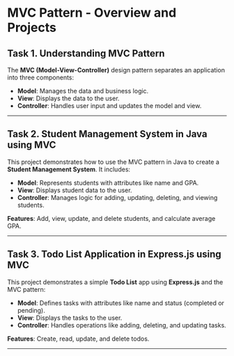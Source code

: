 # MVC Pattern - Overview and Projects

## Task 1. Understanding MVC Pattern

The **MVC (Model-View-Controller)** design pattern separates an application into three components:
- **Model**: Manages the data and business logic.
- **View**: Displays the data to the user.
- **Controller**: Handles user input and updates the model and view.

---

## Task 2. Student Management System in Java using MVC

This project demonstrates how to use the MVC pattern in Java to create a **Student Management System**. It includes:
- **Model**: Represents students with attributes like name and GPA.
- **View**: Displays student data to the user.
- **Controller**: Manages logic for adding, updating, deleting, and viewing students.

**Features**: Add, view, update, and delete students, and calculate average GPA.

---

## Task 3. Todo List Application in Express.js using MVC

This project demonstrates a simple **Todo List** app using **Express.js** and the MVC pattern:
- **Model**: Defines tasks with attributes like name and status (completed or pending).
- **View**: Displays the tasks to the user.
- **Controller**: Handles operations like adding, deleting, and updating tasks.

**Features**: Create, read, update, and delete todos.

---
